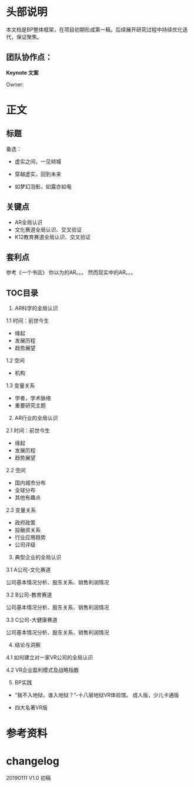 # 头部说明
本文档是BP整体框架，在项目初期形成第一稿，后续展开研究过程中持续优化迭代，保证聚焦。

## 团队协作点：

**Keynote 文案** 

Owner: 

# 正文



## 标题

备选：
- 虚实之间，一见倾城

- 穿越虚实，回到未来

- 如梦幻泡影，如露亦如电

## 关键点

- AR全局认识
- 文化赛道全局认识、交叉验证
- K12教育赛道全局认识、交叉验证

## 套利点


参考《一个书店》
你以为的AR。。。
然而现实中的AR。。。

## TOC目录
1. AR科学的全局认识

1.1 时间：前世今生
- 缘起
- 发展历程
- 趋势展望

1.2 空间
- 机构

1.3 变量关系
- 学者，学术脉络
- 重要研究主题

2. AR行业的全局认识

2.1 时间：前世今生
- 缘起
- 发展历程
- 趋势展望

2.2 空间
- 国内城市分布
- 全球分布
- 其他有趣点

2.3 变量关系
- 政府政策
- 投融资关系
- 行业应用趋势
- 公司评级

3. 典型企业的全局认识

3.1 A公司-文化赛道

公司基本情况分析、股东关系、销售利润情况

3.2 B公司-教育赛道

公司基本情况分析、股东关系、销售利润情况

3.3 C公司-大健康赛道

公司基本情况分析、股东关系、销售利润情况

4. 结论与洞察

4.1 如何建立对一家VR公司的全局认识

4.2 VR企业盈利模式及战略指数


5. BP实践

- “我不入地狱，谁入地狱？”-十八层地狱VR体验馆。 成人版，少儿卡通版

- 四大名著VR版


# 参考资料

# changelog
20190111 V1.0 初稿
